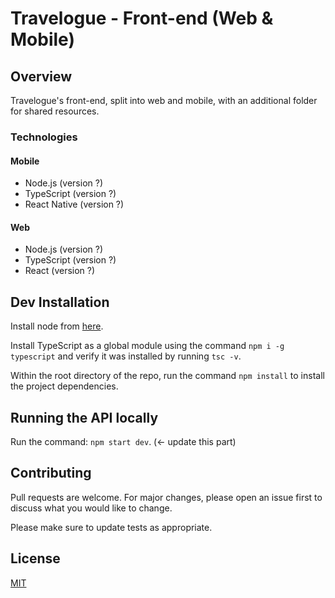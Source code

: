 # Travelogue - Front-end (Web & Mobile)

## Overview
Travelogue's front-end, split into web and mobile, with an additional folder for shared resources.

### Technologies

#### Mobile
* Node.js (version ?)
* TypeScript (version ?)
* React Native (version ?)

#### Web
* Node.js (version ?)
* TypeScript (version ?)
* React (version ?)

## Dev Installation

Install node from [here](https://nodejs.org/en/download/).

Install TypeScript as a global module using the command `npm i -g typescript` and verify it was installed by running `tsc -v`.

Within the root directory of the repo, run the command `npm install` to install the project dependencies.

## Running the API locally

Run the command: `npm start dev`. (<- update this part)

## Contributing
Pull requests are welcome. For major changes, please open an issue first to discuss what you would like to change.

Please make sure to update tests as appropriate.

## License
[MIT](https://choosealicense.com/licenses/mit/)
